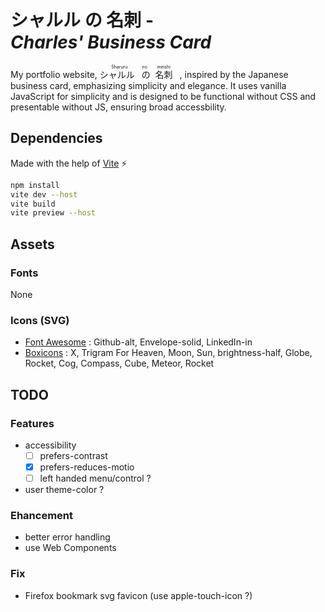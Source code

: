 # シャルル の 名刺 - <br> *Charles' Business Card*

My portfolio website,
<ruby>
  シャルル&ensp;<rp>(</rp><rt>Sharuru</rt><rp>)</rp>
  の<rp>(</rp><rt>no</rt><rp>)</rp>&nbsp;
  名刺&ensp;<rp>(</rp><rt>meishi</rt><rp>)</rp>
</ruby>, inspired by the Japanese business card, emphasizing simplicity and elegance. It uses vanilla JavaScript for simplicity and is designed to be functional without CSS and presentable without JS, ensuring broad accessbility.

## Dependencies

Made with the help of [Vite](https://vitejs.dev/) ⚡

```sh
npm install
vite dev --host
vite build
vite preview --host
```

## Assets

### Fonts
None

### Icons (SVG)

- [Font Awesome](https://github.com/FortAwesome/Font-Awesome) : Github-alt, Envelope-solid, LinkedIn-in
- [Boxicons](https://github.com/atisawd/boxicons) : X, Trigram For Heaven, Moon, Sun, brightness-half, Globe, Rocket, Cog, Compass, Cube, Meteor, Rocket

## TODO

### Features

- accessibility
	- [ ] prefers-contrast
	- [x] prefers-reduces-motio
	- [ ] left handed menu/control ?
- user theme-color ?

### Ehancement

- better error handling
- use Web Components

### Fix

- Firefox bookmark svg favicon (use apple-touch-icon ?)
